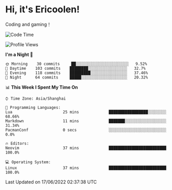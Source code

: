 # Hi, it's Ericoolen!
Coding and gaming！

<!--START_SECTION:waka-->
![Code Time](http://img.shields.io/badge/Code%20Time-316%20hrs%2040%20mins-blue)

![Profile Views](http://img.shields.io/badge/Profile%20Views-3-blue)

**I'm a Night 🦉** 

```text
🌞 Morning    30 commits     ██░░░░░░░░░░░░░░░░░░░░░░░   9.52% 
🌆 Daytime    103 commits    ████████░░░░░░░░░░░░░░░░░   32.7% 
🌃 Evening    118 commits    █████████░░░░░░░░░░░░░░░░   37.46% 
🌙 Night      64 commits     █████░░░░░░░░░░░░░░░░░░░░   20.32%

```


📊 **This Week I Spent My Time On** 

```text
⌚︎ Time Zone: Asia/Shanghai

💬 Programming Languages: 
Lua                      25 mins             █████████████████░░░░░░░░   68.66% 
Markdown                 11 mins             ███████░░░░░░░░░░░░░░░░░░   31.34% 
PacmanConf               0 secs              ░░░░░░░░░░░░░░░░░░░░░░░░░   0.0%

🔥 Editors: 
Neovim                   37 mins             █████████████████████████   100.0%

💻 Operating System: 
Linux                    37 mins             █████████████████████████   100.0%

```


 Last Updated on 17/06/2022 02:37:38 UTC
<!--END_SECTION:waka-->

